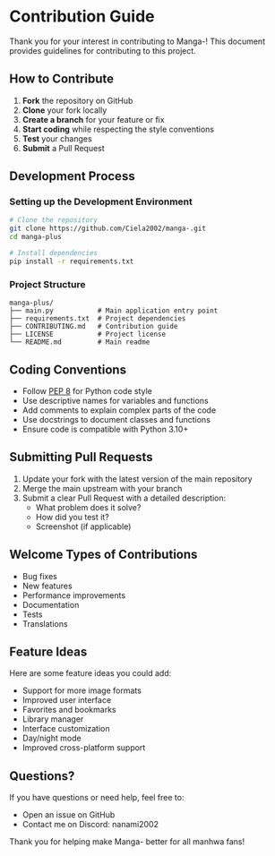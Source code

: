 # Contribution Guide

Thank you for your interest in contributing to Manga-! This document provides guidelines for contributing to this project.

## How to Contribute

1. **Fork** the repository on GitHub
2. **Clone** your fork locally
3. **Create a branch** for your feature or fix
4. **Start coding** while respecting the style conventions
5. **Test** your changes
6. **Submit** a Pull Request

## Development Process

### Setting up the Development Environment

```bash
# Clone the repository
git clone https://github.com/Ciela2002/manga-.git
cd manga-plus

# Install dependencies
pip install -r requirements.txt
```

### Project Structure

```
manga-plus/
├── main.py           # Main application entry point
├── requirements.txt  # Project dependencies
├── CONTRIBUTING.md   # Contribution guide
├── LICENSE           # Project license
└── README.md         # Main readme
```

## Coding Conventions

- Follow [PEP 8](https://www.python.org/dev/peps/pep-0008/) for Python code style
- Use descriptive names for variables and functions
- Add comments to explain complex parts of the code
- Use docstrings to document classes and functions
- Ensure code is compatible with Python 3.10+

## Submitting Pull Requests

1. Update your fork with the latest version of the main repository
2. Merge the main upstream with your branch
3. Submit a clear Pull Request with a detailed description:
   - What problem does it solve?
   - How did you test it?
   - Screenshot (if applicable)

## Welcome Types of Contributions

- Bug fixes
- New features
- Performance improvements
- Documentation
- Tests
- Translations

## Feature Ideas

Here are some feature ideas you could add:

- Support for more image formats
- Improved user interface
- Favorites and bookmarks
- Library manager
- Interface customization
- Day/night mode
- Improved cross-platform support

## Questions?

If you have questions or need help, feel free to:
- Open an issue on GitHub
- Contact me on Discord: nanami2002

Thank you for helping make Manga- better for all manhwa fans! 
